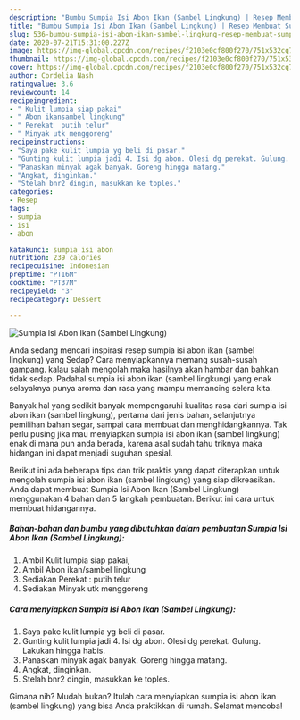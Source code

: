 ```yaml
---
description: "Bumbu Sumpia Isi Abon Ikan (Sambel Lingkung) | Resep Membuat Sumpia Isi Abon Ikan (Sambel Lingkung) Yang Sempurna"
title: "Bumbu Sumpia Isi Abon Ikan (Sambel Lingkung) | Resep Membuat Sumpia Isi Abon Ikan (Sambel Lingkung) Yang Sempurna"
slug: 536-bumbu-sumpia-isi-abon-ikan-sambel-lingkung-resep-membuat-sumpia-isi-abon-ikan-sambel-lingkung-yang-sempurna
date: 2020-07-21T15:31:00.227Z
image: https://img-global.cpcdn.com/recipes/f2103e0cf800f270/751x532cq70/sumpia-isi-abon-ikan-sambel-lingkung-foto-resep-utama.jpg
thumbnail: https://img-global.cpcdn.com/recipes/f2103e0cf800f270/751x532cq70/sumpia-isi-abon-ikan-sambel-lingkung-foto-resep-utama.jpg
cover: https://img-global.cpcdn.com/recipes/f2103e0cf800f270/751x532cq70/sumpia-isi-abon-ikan-sambel-lingkung-foto-resep-utama.jpg
author: Cordelia Nash
ratingvalue: 3.6
reviewcount: 14
recipeingredient:
- " Kulit lumpia siap pakai"
- " Abon ikansambel lingkung"
- " Perekat  putih telur"
- " Minyak utk menggoreng"
recipeinstructions:
- "Saya pake kulit lumpia yg beli di pasar."
- "Gunting kulit lumpia jadi 4. Isi dg abon. Olesi dg perekat. Gulung. Lakukan hingga habis."
- "Panaskan minyak agak banyak. Goreng hingga matang."
- "Angkat, dinginkan."
- "Stelah bnr2 dingin, masukkan ke toples."
categories:
- Resep
tags:
- sumpia
- isi
- abon

katakunci: sumpia isi abon 
nutrition: 239 calories
recipecuisine: Indonesian
preptime: "PT16M"
cooktime: "PT37M"
recipeyield: "3"
recipecategory: Dessert

---
```



![Sumpia Isi Abon Ikan (Sambel Lingkung)](https://img-global.cpcdn.com/recipes/f2103e0cf800f270/751x532cq70/sumpia-isi-abon-ikan-sambel-lingkung-foto-resep-utama.jpg)

Anda sedang mencari inspirasi resep sumpia isi abon ikan (sambel lingkung) yang Sedap? Cara menyiapkannya memang susah-susah gampang. kalau salah mengolah maka hasilnya akan hambar dan bahkan tidak sedap. Padahal sumpia isi abon ikan (sambel lingkung) yang enak selayaknya punya aroma dan rasa yang mampu memancing selera kita.

Banyak hal yang sedikit banyak mempengaruhi kualitas rasa dari sumpia isi abon ikan (sambel lingkung), pertama dari jenis bahan, selanjutnya pemilihan bahan segar, sampai cara membuat dan menghidangkannya. Tak perlu pusing jika mau menyiapkan sumpia isi abon ikan (sambel lingkung) enak di mana pun anda berada, karena asal sudah tahu triknya maka hidangan ini dapat menjadi suguhan spesial.




Berikut ini ada beberapa tips dan trik praktis yang dapat diterapkan untuk mengolah sumpia isi abon ikan (sambel lingkung) yang siap dikreasikan. Anda dapat membuat Sumpia Isi Abon Ikan (Sambel Lingkung) menggunakan 4 bahan dan 5 langkah pembuatan. Berikut ini cara untuk membuat hidangannya.

<!--inarticleads1-->

##### Bahan-bahan dan bumbu yang dibutuhkan dalam pembuatan Sumpia Isi Abon Ikan (Sambel Lingkung):

1. Ambil  Kulit lumpia siap pakai,
1. Ambil  Abon ikan/sambel lingkung
1. Sediakan  Perekat : putih telur
1. Sediakan  Minyak utk menggoreng




<!--inarticleads2-->

##### Cara menyiapkan Sumpia Isi Abon Ikan (Sambel Lingkung):

1. Saya pake kulit lumpia yg beli di pasar.
1. Gunting kulit lumpia jadi 4. Isi dg abon. Olesi dg perekat. Gulung. Lakukan hingga habis.
1. Panaskan minyak agak banyak. Goreng hingga matang.
1. Angkat, dinginkan.
1. Stelah bnr2 dingin, masukkan ke toples.




Gimana nih? Mudah bukan? Itulah cara menyiapkan sumpia isi abon ikan (sambel lingkung) yang bisa Anda praktikkan di rumah. Selamat mencoba!
